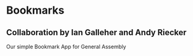 # Bookmarks
## Collaboration by Ian Galleher and Andy Riecker

Our simple Bookmark App for General Assembly
